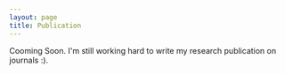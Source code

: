 ```yaml
---
layout: page
title: Publication
---
```


Cooming Soon. I'm still working hard to write my research publication on journals :).
